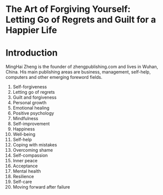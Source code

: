 # The Art of Forgiving Yourself: Letting Go of Regrets and Guilt for a Happier Life

# Introduction



MingHai Zheng is the founder of zhengpublishing.com and lives in Wuhan, China. His main publishing areas are business, management, self-help, computers and other emerging foreword fields.



1. Self-forgiveness
2. Letting go of regrets
3. Guilt and forgiveness
4. Personal growth
5. Emotional healing
6. Positive psychology
7. Mindfulness
8. Self-improvement
9. Happiness
10. Well-being
11. Self-help
12. Coping with mistakes
13. Overcoming shame
14. Self-compassion
15. Inner peace
16. Acceptance
17. Mental health
18. Resilience
19. Self-care
20. Moving forward after failure



